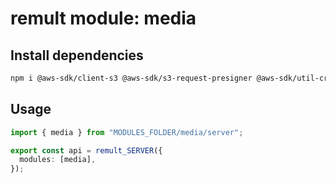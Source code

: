 # remult module: media

## Install dependencies

```bash
npm i @aws-sdk/client-s3 @aws-sdk/s3-request-presigner @aws-sdk/util-create-request @aws-sdk/util-format-url -D
```

## Usage

```ts
import { media } from "MODULES_FOLDER/media/server";

export const api = remult_SERVER({
  modules: [media],
});
```
